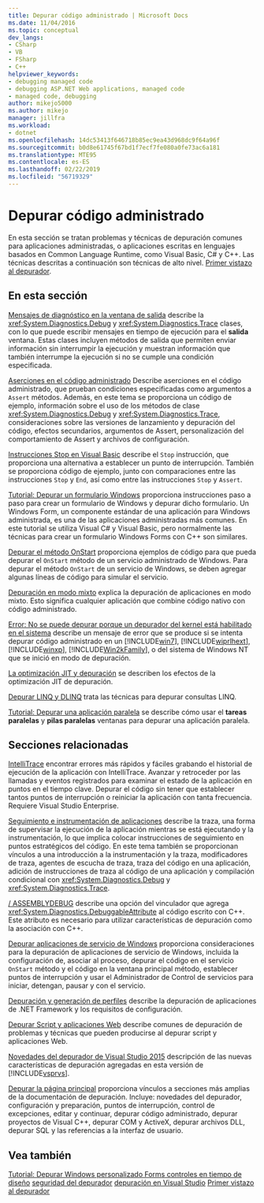 ```yaml
---
title: Depurar código administrado | Microsoft Docs
ms.date: 11/04/2016
ms.topic: conceptual
dev_langs:
- CSharp
- VB
- FSharp
- C++
helpviewer_keywords:
- debugging managed code
- debugging ASP.NET Web applications, managed code
- managed code, debugging
author: mikejo5000
ms.author: mikejo
manager: jillfra
ms.workload:
- dotnet
ms.openlocfilehash: 14dc53413f646718b85ec9ea43d968dc9f64a96f
ms.sourcegitcommit: b0d8e61745f67bd1f7ecf7fe080a0fe73ac6a181
ms.translationtype: MTE95
ms.contentlocale: es-ES
ms.lasthandoff: 02/22/2019
ms.locfileid: "56719329"
---
```

# <a name="debugging-managed-code"></a>Depurar código administrado

En esta sección se tratan problemas y técnicas de depuración comunes para aplicaciones administradas, o aplicaciones escritas en lenguajes basados en Common Language Runtime, como Visual Basic, C# y C++. Las técnicas descritas a continuación son técnicas de alto nivel. [Primer vistazo al depurador](../debugger/debugger-feature-tour.md).

## <a name="in-this-section"></a>En esta sección

[Mensajes de diagnóstico en la ventana de salida](../debugger/diagnostic-messages-in-the-output-window.md) describe la <xref:System.Diagnostics.Debug> y <xref:System.Diagnostics.Trace> clases, con lo que puede escribir mensajes en tiempo de ejecución para el **salida** ventana. Estas clases incluyen métodos de salida que permiten enviar información sin interrumpir la ejecución y muestran información que también interrumpe la ejecución si no se cumple una condición especificada.

[Aserciones en el código administrado](../debugger/assertions-in-managed-code.md) Describe aserciones en el código administrado, que prueban condiciones especificadas como argumentos a `Assert` métodos. Además, en este tema se proporciona un código de ejemplo, información sobre el uso de los métodos de clase <xref:System.Diagnostics.Debug> y <xref:System.Diagnostics.Trace>, consideraciones sobre las versiones de lanzamiento y depuración del código, efectos secundarios, argumentos de Assert, personalización del comportamiento de Assert y archivos de configuración.

[Instrucciones Stop en Visual Basic](../debugger/stop-statements-in-visual-basic.md) describe el `Stop` instrucción, que proporciona una alternativa a establecer un punto de interrupción. También se proporciona código de ejemplo, junto con comparaciones entre las instrucciones `Stop` y `End`, así como entre las instrucciones `Stop` y `Assert`.

[Tutorial: Depurar un formulario Windows](../debugger/walkthrough-debugging-a-windows-form.md) proporciona instrucciones paso a paso para crear un formulario de Windows y depurar dicho formulario. Un Windows Form, un componente estándar de una aplicación para Windows administrada, es una de las aplicaciones administradas más comunes. En este tutorial se utiliza Visual C# y Visual Basic, pero normalmente las técnicas para crear un formulario Windows Forms con C++ son similares.

[Depurar el método OnStart](../debugger/how-to-debug-the-onstart-method.md) proporciona ejemplos de código para que pueda depurar el `OnStart` método de un servicio administrado de Windows. Para depurar el método `OnStart` de un servicio de Windows, se deben agregar algunas líneas de código para simular el servicio.

[Depuración en modo mixto](../debugger/debugging-mixed-mode-applications.md) explica la depuración de aplicaciones en modo mixto. Esto significa cualquier aplicación que combine código nativo con código administrado.

[Error: No se puede depurar porque un depurador del kernel está habilitado en el sistema](../debugger/error-debugging-isn-t-possible-because-a-kernel-debugger-is-enabled-on-the-system.md) describe un mensaje de error que se produce si se intenta depurar código administrado en un [!INCLUDE[win7](../debugger/includes/win7_md.md)], [!INCLUDE[wiprlhext](../debugger/includes/wiprlhext_md.md)], [!INCLUDE[winxp](../code-quality/includes/winxp_md.md)], [!INCLUDE[Win2kFamily](../code-quality/includes/win2kfamily_md.md)], o del sistema de Windows NT que se inició en modo de depuración.

[La optimización JIT y depuración](../debugger/jit-optimization-and-debugging.md) se describen los efectos de la optimización JIT de depuración.

[Depurar LINQ y DLINQ](../debugger/debugging-linq.md) trata las técnicas para depurar consultas LINQ.

[Tutorial: Depurar una aplicación paralela](../debugger/walkthrough-debugging-a-parallel-application.md) se describe cómo usar el **tareas paralelas** y **pilas paralelas** ventanas para depurar una aplicación paralela.

## <a name="related-sections"></a>Secciones relacionadas

[IntelliTrace](../debugger/intellitrace.md) encontrar errores más rápidos y fáciles grabando el historial de ejecución de la aplicación con IntelliTrace. Avanzar y retroceder por las llamadas y eventos registrados para examinar el estado de la aplicación en puntos en el tiempo clave. Depurar el código sin tener que establecer tantos puntos de interrupción o reiniciar la aplicación con tanta frecuencia. Requiere Visual Studio Enterprise.

[Seguimiento e instrumentación de aplicaciones](/dotnet/framework/debug-trace-profile/tracing-and-instrumenting-applications) describe la traza, una forma de supervisar la ejecución de la aplicación mientras se está ejecutando y la instrumentación, lo que implica colocar instrucciones de seguimiento en puntos estratégicos del código. En este tema también se proporcionan vínculos a una introducción a la instrumentación y la traza, modificadores de traza, agentes de escucha de traza, traza del código en una aplicación, adición de instrucciones de traza al código de una aplicación y compilación condicional con <xref:System.Diagnostics.Debug> y <xref:System.Diagnostics.Trace>.

[/ ASSEMBLYDEBUG](/cpp/build/reference/assemblydebug-add-debuggableattribute) describe una opción del vinculador que agrega <xref:System.Diagnostics.DebuggableAttribute> al código escrito con C++. Este atributo es necesario para utilizar características de depuración como la asociación con C++.

[Depurar aplicaciones de servicio de Windows](/dotnet/framework/windows-services/how-to-debug-windows-service-applications) proporciona consideraciones para la depuración de aplicaciones de servicio de Windows, incluida la configuración de, asociar al proceso, depurar el código en el servicio `OnStart` método y el código en la ventana principal método, establecer puntos de interrupción y usar el Administrador de Control de servicios para iniciar, detengan, pausar y con el servicio.

[Depuración y generación de perfiles](/dotnet/framework/debug-trace-profile/index) describe la depuración de aplicaciones de .NET Framework y los requisitos de configuración.

[Depurar Script y aplicaciones Web](/visualstudio/debugger/how-to-enable-debugging-for-aspnet-applications) describe comunes de depuración de problemas y técnicas que pueden producirse al depurar script y aplicaciones Web.

[Novedades del depurador de Visual Studio 2015](../debugger/what-s-new-for-the-debugger-in-visual-studio.md) descripción de las nuevas características de depuración agregadas en esta versión de [!INCLUDE[vsprvs](../code-quality/includes/vsprvs_md.md)].

[Depurar la página principal](../debugger/debugger-feature-tour.md) proporciona vínculos a secciones más amplias de la documentación de depuración. Incluye: novedades del depurador, configuración y preparación, puntos de interrupción, control de excepciones, editar y continuar, depurar código administrado, depurar proyectos de Visual C++, depurar COM y ActiveX, depurar archivos DLL, depurar SQL y las referencias a la interfaz de usuario.

## <a name="see-also"></a>Vea también

[Tutorial: Depurar Windows personalizado Forms controles en tiempo de diseño](/dotnet/framework/winforms/controls/walkthrough-debugging-custom-windows-forms-controls-at-design-time)
[seguridad del depurador](../debugger/debugger-security.md)
[depuración en Visual Studio](../debugger/index.md) 
 [ Primer vistazo al depurador](../debugger/debugger-feature-tour.md)